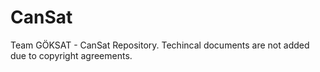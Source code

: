# CanSat
Team GÖKSAT - CanSat Repository. Techincal documents are not added due to copyright agreements.
